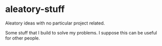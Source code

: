 # aleatory-stuff

Aleatory ideas with no particular project related.

Some stuff that I build to solve my problems. I suppose this can be useful for other people.
